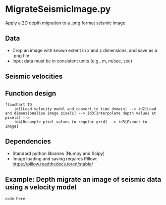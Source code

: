 # MigrateSeismicImage.py
Apply a 2D depth migration to a .png format seismic image

## Data
- Crop an image with known extent in x and z dimensions, and save as a .png file
- Input data must be in consistent units (e.g., m, m/sec, sec)

## Seismic velocities



## Function design
```mermaid
flowchart TD
    id1[Load velocity model and convert to time domain] --> id2[Load and dimensionalise image pixels] --> id3[Interpolate depth values at pixels] -->
    id4[Resample pixel values to regular grid] --> id5[Export to Image]
```
## Dependencies
- Standard python libraries (Numpy and Scipy)
- Image loading and saving requires Pillow: https://pillow.readthedocs.io/en/stable/

## Example: Depth migrate an image of seismic data using a velocity model
```
code here
```
